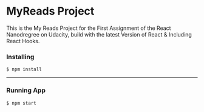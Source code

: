 # MyReads Project

This is the My Reads Project for the First Assignment of the React Nanodregree on Udacity, build with the latest Version of React & Including React Hooks.

### Installing

```
$ npm install
```

---

### Running App

```
$ npm start
```
